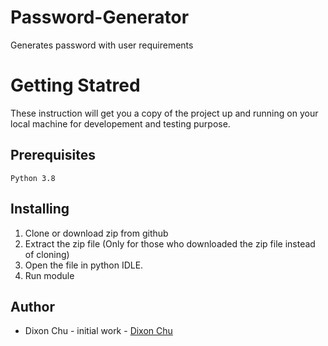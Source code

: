 # Password-Generator
Generates password with user requirements

# Getting Statred
These instruction will get you a copy of the project up and running on your local machine for developement and testing purpose.

## Prerequisites
`Python 3.8`

## Installing 
1. Clone or download zip from github
1. Extract the zip file (Only for those who downloaded the zip file instead of cloning)
1. Open the file in python IDLE. 
1. Run module

## Author
- Dixon Chu - initial work - [Dixon Chu](https://github.com/DixonChu) 
